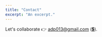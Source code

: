```yaml
---
title: "Contact"
excerpt: "An excerpt."
---
```


Let's collaborate :point_right: [adp013@gmail.com](mailto:adp013@gmail.com) ([:heavy_dollar_sign:](www.google.com)).

